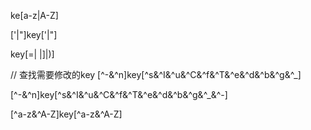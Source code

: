 ke[a-z|A-Z]


['|"]key['|"]



key[=| |\]|\)]



// 查找需要修改的key
[^-&^n]key[^s&^I&^u&^C&^f&^T&^e&^d&^b&^g&^_]



[^-&^n]key[^s&^I&^u&^C&^f&^T&^e&^d&^b&^g&^_&^-]



[^a-z&^A-Z]key[^a-z&^A-Z]
